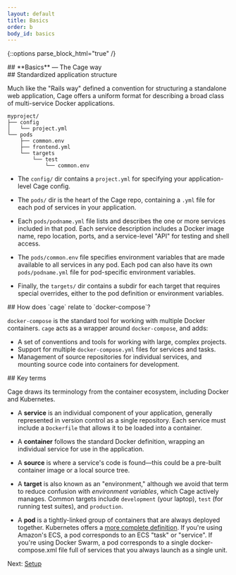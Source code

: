 ```yaml
---
layout: default
title: Basics
order: b
body_id: basics
---
```

{::options parse_block_html="true" /}

<section class="intro">
## **Basics** — The Cage way
</section>

<section>
## Standardized application structure

Much like the "Rails way" defined a convention for structuring a standalone web application, Cage offers a uniform format for describing a broad class of multi-service Docker applications.

```
myproject/
├── config
│   └── project.yml
└── pods
    ├── common.env
    ├── frontend.yml
    └── targets
        └── test
            └── common.env
```

* The `config/` dir contains a `project.yml` for specifying your application-level Cage config.

* The `pods/` dir is the heart of the Cage repo, containing a `.yml` file for each pod of services in your application.

* Each `pods/podname.yml` file lists and describes the one or more services included in that pod. Each service description includes a Docker image name, repo location, ports, and a service-level "API" for testing and shell access.

* The `pods/common.env` file specifies environment variables that are made available to all services in any pod. Each pod can also have its own `pods/podname.yml` file for pod-specific environment variables.

* Finally, the `targets/` dir contains a subdir for each target that requires special overrides, either to the pod definition or environment variables.
</section>

<section>
## How does `cage` relate to `docker-compose`?

`docker-compose` is the standard tool for working with multiple Docker
containers.  `cage` acts as a wrapper around `docker-compose`, and adds:

* A set of conventions and tools for working with large, complex projects.
* Support for multiple `docker-compose.yml` files for services and tasks.
* Management of source repositories for individual services, and mounting
  source code into containers for development.
</section>

<section>
## Key terms

Cage draws its terminology from the container ecosystem, including Docker and Kubernetes.

* A **service** is an individual component of your application, generally represented in version control as a single repository. Each service must include a `Dockerfile` that allows it to be loaded into a container.

* A **container** follows the standard Docker definition, wrapping an individual service for use in the application.

* A **source** is where a service's code is found—this could be a pre-built container image or a local source tree.

* A **target** is also known as an "environment," although we avoid that term to reduce confusion with *environment variables*, which Cage actively manages. Common targets include `development` (your laptop), `test` (for running test suites), and `production`.

* A **pod** is a tightly-linked group of containers that are always deployed together. Kubernetes offers a [more complete definition](http://kubernetes.io/docs/user-guide/pods/). If you're using Amazon's ECS, a pod corresponds to an ECS "task" or "service". If you're using Docker Swarm, a pod corresponds to a single docker-compose.xml file full of services that you always launch as a single unit.

</section>

Next: [Setup](/setup)
